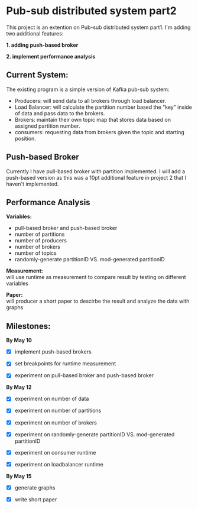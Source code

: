 
# Pub-sub distributed system part2

This project is an extention on Pub-sub distributed system part1. I'm adding two additional features:
    
**1. adding push-based broker**

**2. implement performance analysis**

## Current System:
The existing program is a simple version of Kafka pub-sub system: 
 - Producers: will send data to all brokers through load balancer.
 - Load Balancer: will calculate the partition number based the "key" inside of data and pass data to the brokers.
 - Brokers: maintain their own topic map that stores data based on assigned partition number.
 - consumers: requesting data from brokers given the topic and starting position.

##  Push-based Broker
Currently I have pull-based broker with partition implemented. I will add a push-based version as this was a 10pt additional feature in project 2 that I haven't implemented.

##  Performance Analysis
**Variables:**
* pull-based broker and push-based broker
* number of partitions
* number of producers
* number of brokers
* number of topics
* randomly-generate partitionID VS. mod-generated partitionID

**Measurement:**  
will use runtime as measurement to compare result by testing on different variables

**Paper:**  
will producer a short paper to descirbe the result and analyze the data with graphs


## Milestones:
**By May 10**
- [x]  implement push-based brokers
- [x]  set breakpoints for runtime measurement
- [x]  experiment on pull-based broker and push-based broker


**By May 12**
- [x]  experiment on number of data
- [x]  experiment on number of partitions
- [x]  experiment on number of brokers
- [x]  experiment on randomly-generate partitionID VS. mod-generated partitionID
- [x]  experiment on consumer runtime
- [x]  experiment on loadbalancer runtime


**By May 15**
- [x]  generate graphs 
- [x]  write short paper











